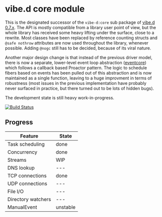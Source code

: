 vibe.d core module
==================

This is the designated successor of the `vibe-d:core` sub package of [vibe.d 0.7.x](https://github.com/rejectedsoftware/vibe.d.git). The API is mostly compatible from a library user point of view, but the whole library has received some heavy lifting under the surface, close to a rewrite. Most classes have been replaced by reference counting structs and `@safe nothrow` attributes are now used throughout the library, whenever possible. Adding `@nogc` still has to be decided, because of its viral nature.

Another major design change is that instead of the previous driver model, there is now a separate, lower-level event loop abstraction ([eventcore](https://github.com/vibe-d/eventcore.git)) which follows a callback based Proactor pattern. The logic to schedule fibers based on events has been pulled out of this abstraction and is now maintained as a single function, leaving to a huge improvment in terms of robustness (most issues in the previous implementation have probably never surfaced in practice, but there turned out to be lots of hidden bugs).

The development state is still heavy work-in-progress.

[![Build Status](https://travis-ci.org/vibe-d/vibe-core.svg?branch=master)](https://travis-ci.org/vibe-d/vibe-core)


Progress
--------

Feature             | State
--------------------|---------
Task scheduling     | done
Concurrency         | done
Streams             | WIP
DNS lookup          | ---
TCP connections     | done
UDP connections     | ---
File I/O            | ---
Directory watchers  | ---
ManualEvent         | unstable
